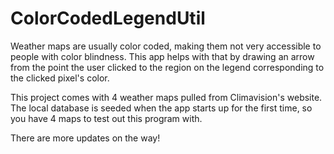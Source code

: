 # ColorCodedLegendUtil

 Weather maps are usually color coded, making them not very accessible to people with color blindness. This app helps with that by drawing an arrow from the point the user clicked to the region on the legend corresponding to the clicked pixel's color.

 This project comes with 4 weather maps pulled from Climavision's website. The local database is seeded when the app starts up for the first time, so you have 4 maps to test out this program with.

 There are more updates on the way!
